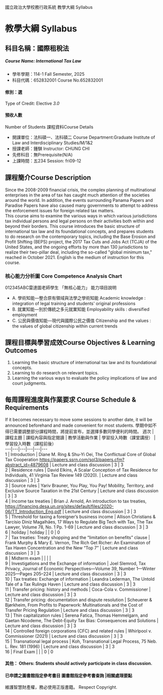 國立政治大學校務行政系統 教學大綱 Syllabus
# 教學大綱 Syllabus
##  科目名稱：國際租稅法
#####  Course Name: International Tax Law
  * 學年學期：114-1 Fall Semester, 2025 
  * 科目代碼：652832001 Course No.652832001
#### 修別：選
Type of Credit: Elective 
_3.0_
#### 預收人數
Number of Students
課程資料Course Details
  * 開課單位：法科碩一、法科碩二 Course Department:Graduate Institute of Law and Interdisciplinary Studies/M/1&2 
  * 授課老師：鍾騏 Instructor: CHUNG CHI 
  * 先修科目：無Prerequisite(N/A)
  * 上課時間：五234 Session: fri09-12 
##  課程簡介Course Description
Since the 2008-2009 financial crisis, the complex planning of multinational enterprises in the area of tax has caught much attention of the societies around the world. In addition, the events surrounding Panama Papers and Paradise Papers have also caused many governments to attempt to address the enforcement issues for foreign related tax matters.  
This course aims to examine the various ways in which various jurisdictions tax individual persons and legal persons on their activities both within and beyond their borders. This course introduces the basic structure of international tax law and its foundational concepts, and prepares students to do research on the contemporary topics, including the Base Erosion and Profit Shifting (BEPS) project, the 2017 Tax Cuts and Jobs Act (TCJA) of the United States, and the ongoing efforts by more than 130 jurisdictions to realize their two-pillar deal, including the so-called "global minimum tax," reached in October 2021.
English is the medium of instruction for this course. 
###  核心能力分析圖 Core Competence Analysis Chart
012345ABC雷達圖老師學生
「無核心能力」 
能力項目說明
  * A. 學術知能—整合原有領域與法學之學術知能 Academic knowledge : integration of legal training and students' original professions
  * B. 就業知能—別於傳統之多元就業知能 Employability skills : diversified employment
  * C. 公民與價值知能—現代與國際公民之價值 Citizenship and the values : the values of global citizenship within current trends
##  課程目標與學習成效Course Objectives & Learning Outcomes 
1. Learning the basic structure of international tax law and its foundational concepts.
2. Learning to do research on relevant topics.
3. Learning the various ways to evaluate the policy implications of law and court judgments.
##  每周課程進度與作業要求 Course Schedule & Requirements
If it becomes necessary to move some sessions to another date, it will be announced beforehand and made convenient for most students.
學期中如不得已需要調整部分課程時間，將提前宣布，並選擇多數同學便利的時間。
週次 |  課程主題 |  課程內容與指定閱讀 |  教學活動與作業 |  學習投入時數（課堂講授） |  學習投入時數（課程前後）  
---|---|---|---|---|---  
1  |  Introduction |  Diane M. Ring & Shu-Yi Oei, The Conflictual Core of Global Tax Cooperation https://papers.ssrn.com/sol3/papers.cfm?abstract_id=4879608 |  Lecture and class discussion |  3 |  3  
2  |  Residence rules |  David Elkins, A Scalar Conception of Tax Residence for Individuals, 41 Virginia Tax Review 149 (2020). |  Lecture and class discussion |  3 |  3  
3  |  Source rules |  Yariv Brauner, You Play, You Pay! Mobility, Territory, and Exclusive Source Taxation in the 21st Century |  Lecture and class discussion |  3 |  3  
4  |  Income tax treaties |  Brian J. Arnold, An introduction to tax treaties, https://financing.desa.un.org/sites/default/files/2020-06/TT_Introduction_Eng.pdf |  Lecture and class discussion |  3 |  3  
5  |  Threshold for taxing a foreigner’s business income |  Allison Christians & Tarcísio Diniz Magalhães, 17 Ways to Regulate Big Tech with Tax, The Tax Lawyer, Volume 78, No. 1 Pp. 1-69 |  Lecture and class discussion |  3 |  3  
6  |  holiday |  holiday |  |  0 |  0  
7  |  Tax treaties: Treaty shopping and the “limitation on benefits” clause |  Frank Murphy & Mary E. Vernon, The Rich Get Richer: An Examination of Tax Haven Concentration and the New “Top 7” |  Lecture and class discussion |  3 |  3  
8  |  Midterm exam |  |  |  |   
9  |  Investigations and the Exchange of information |  Joel Slemrod, Tax Privacy, Journal of Economic Perspectives—Volume 39, Number 1—Winter 2025—Pages 205–224 |  Lecture and class discussion | 3 | 3  
10  |  Tax treaties: Exchange of information |  Leandra Lederman, The Untold Tale of a Tax Rulings Haven |  Lecture and class discussion |  3 |  3  
11  |  Transfer pricing: history and methods |  Coca-Cola v. Commissioner |  Lecture and class discussion |  3 |  3  
12  |  Transfer pricing: documentation and dispute resolution |  Scheuerer & Bjørkheim, From Profits to Paperwork: Multinationals and the Cost of Transfer Pricing Regulation |  Lecture and class discussion |  3 |  3  
13  |  Thin capitalization rules |  Serena Fatica, Thomas Hemmelgarn, and Gaetan Nicodeme, The Debt-Equity Tax Bias: Consequences and Solutions |  Lecture and class discussion |  3 |  3  
14  |  Controlled foreign corporations (CFC) and related rules |  Whirlpool v. Commissioner (2021) |  Lecture and class discussion |  3 |  3  
15 |  Transnational legal process |  Koh, Transnational Legal Process, 75 Neb. L. Rev. 181 (1996) |  Lecture and class discussion |  3 |  3  
16  |  Final Exam |  |  |  0 |  0  
####  其他： Others: Students should actively participate in class discussion. 
####  已申請之圖書館指定參考書目  圖書館指定參考書查詢 |相關處理要點
維護智慧財產權，務必使用正版書籍。 Respect Copyright.